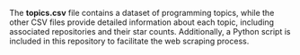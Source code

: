 The **topics.csv** file contains a dataset of programming topics, while the other CSV files provide detailed information about each topic, including associated repositories and their star counts. 
Additionally, a Python script is included in this repository to facilitate the web scraping process.

